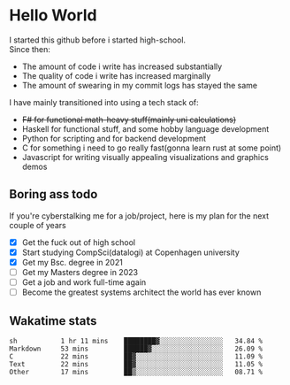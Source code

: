 # Hello World

I started this github before i started high-school.  
Since then:
- The amount of code i write has increased substantially
- The quality of code i write has increased marginally
- The amount of swearing in my commit logs has stayed the same

I have mainly transitioned into using a tech stack of:
- ~~F# for functional math-heavy stuff(mainly uni calculations)~~
- Haskell for functional stuff, and some hobby language development
- Python for scripting and for backend development
- C for something i need to go really fast(gonna learn rust at some point)
- Javascript for writing visually appealing visualizations and graphics demos

## Boring ass todo
If you're cyberstalking me for a job/project, here is my plan for the next couple of years
- [x] Get the fuck out of high school
- [x] Start studying CompSci(datalogi) at Copenhagen university
- [x] Get my Bsc. degree in 2021
- [ ] Get my Masters degree in 2023
- [ ] Get a job and work full-time again
- [ ] Become the greatest systems architect the world has ever known

## Wakatime stats
<!--START_SECTION:waka-->

```text
sh           1 hr 11 mins    ████████▓░░░░░░░░░░░░░░░░   34.84 %
Markdown     53 mins         ██████▓░░░░░░░░░░░░░░░░░░   26.09 %
C            22 mins         ██▓░░░░░░░░░░░░░░░░░░░░░░   11.09 %
Text         22 mins         ██▓░░░░░░░░░░░░░░░░░░░░░░   11.05 %
Other        17 mins         ██▒░░░░░░░░░░░░░░░░░░░░░░   08.71 %
```

<!--END_SECTION:waka-->
